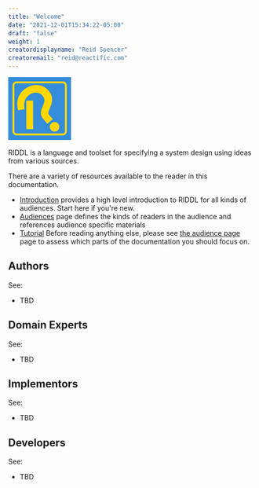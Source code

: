 ```yaml
---
title: "Welcome"
date: "2021-12-01T15:34:22-05:00"
draft: "false" 
weight: 1 
creatordisplayname: "Reid Spencer"
creatoremail: "reid@reactific.com"
---
```


![RIDDL Logo](/images/RIDDL-Logo-128x128.png)

RIDDL is a language and toolset for specifying a system design 
using ideas from various sources.  

There are a variety of resources available to the reader in this
documentation. 

* [Introduction](introduction) provides a high level introduction
  to RIDDL for all kinds of audiences. Start here if you're new.
* [Audiences](audience) page defines the kinds of readers in the audience and
  references audience specific materials
* [Tutorial](tutorial)
Before reading anything else, please see [the audience page](audience) page 
to assess which parts of the documentation you should focus on. 

## Authors
See:
* TBD

## Domain Experts
See:
* TBD

## Implementors
See:
* TBD

## Developers
See:
* TBD
